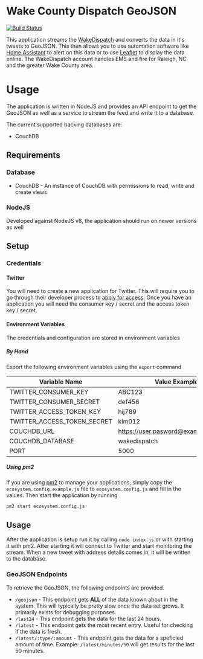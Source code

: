 # Wake County Dispatch GeoJSON
[![Build Status](https://travis-ci.org/pcon/raleighDispatch-geojson.svg?branch=master)](https://travis-ci.org/pcon/raleighDispatch-geojson)

This application streams the [WakeDispatch](https://twitter.com/WakeDispatch) and converts the data in it's tweets to GeoJSON.  This then allows you to use automation software like [Home Assistant](https://www.home-assistant.io/components/geo_json_events/) to alert on this data or to use [Leaflet](https://leafletjs.com/examples/geojson/) to display the data online.  The WakeDispatch account handles EMS and fire for Raleigh, NC and the greater Wake County area.

# Usage
The application is written in NodeJS and provides an API endpoint to get the GeoJSON as well as a service to stream the feed and write it to a database.

The current supported backing databases are:
*   CouchDB

## Requirements
### Database
*   CouchDB - An instance of CouchDB with permissions to read, write and create views

### NodeJS
Developed against NodeJS v8, the application should run on newer versions as well

## Setup
### Credentials
#### Twitter
You will need to create a new application for Twitter.  This will require you to go through their developer process to [apply for access](https://developer.twitter.com/en/apply-for-access.html).  Once you have an application you will need the consumer key / secret and the access token key / secret.
#### Environment Variables
The credentials and configuration are stored in environment variables

##### By Hand
Export the following environment variables using the `export` command

| Variable Name | Value Example |
| ------------- | ----------------- |
| TWITTER_CONSUMER_KEY | ABC123 |
| TWITTER_CONSUMER_SECRET | def456 |
| TWITTER_ACCESS_TOKEN_KEY | hij789 |
| TWITTER_ACCESS_TOKEN_SECRET | klm012 |
| COUCHDB_URL | <https://user:pasword@example.com:443> |
| COUCHDB_DATABASE | wakedispatch |
| PORT | 5000 |

##### Using pm2
If you are using [pm2](http://pm2.keymetrics.io/) to manage your applications, simply copy the `ecosystem.config.example.js` file to `ecosystem.config.js` and fill in the values.  Then start the application by running

```bash
pm2 start ecosystem.config.js
```

## Usage
After the application is setup run it by calling `node index.js` or with starting it with pm2.  After starting it will connect to Twitter and start monitoring the stream.  When a new tweet with address details comes in, it will be written to the database.

### GeoJSON Endpoints
To retrieve the GeoJSON, the following endpoints are provided.

*   `/geojson` - This endpoint gets **ALL** of the data known about in the system.  This will typically be pretty slow once the data set grows.  It primarily exists for debugging purposes.
*   `/last24` - This endpoint gets the data for the last 24 hours.
*   `/latest` - This endpoint gets the most recent entry.  Useful for checking if the data is fresh.
*   `/latest/:type/:amount` - This endpoint gets the data for a speficied amount of time.  Example: `/latest/minutes/50` will get results for the last 50 minutes.